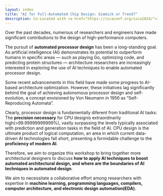 ```yaml
---
layout: index
title: "AI for Full-Automated Chip Design: Gimmick or Trend?"
description: Co-Located with <a href="https://iscaconf.org/isca2024/">ISCA 2024</a>
---
```



Over the past decades, numerous of researchers and engineers have made significant contributions to the 
design of high-performance computers.

The pursuit of **automated processor design** has been a long-standing goal. As artificial intelligence
(AI) demonstrates its potential to outperform humans in specific areas — such as playing Go, optimizing
code, and predicting protein structures — architecture researchers are increasingly interested in
exploring the use of AI techniques to enable automated processor design.

Some recent advancements in this field have made some progress to AI-based architecture optimization.
However, these initiatives lag significantly behind the goal of achieving autonomous processor design
and self-evolution, a concept envisioned by Von Neumann in 1956 as “Self-Reproducing Automata”. 

Clearly, processor design is fundamentally diferent from traditional AI tasks: The
**precision necessary** for CPU designis extraordinarily high(>99.99999999999%), vastly surpassing
the levels typically associated with prediction and generation tasks in the field of AI. CPU design 
is the ultimate product of logical computation, an area in which current data-driven AI technologies
fall short, presenting a formidable challenge to the **proficiency of modern AI**. 

Therefore, we aim to organize this workshop to bring together more architectural designers to discuss
**how to apply AI techniques to boost automated architectural design, and where are the boundaries
of AI techniques in automated design**.

We aim to necessitate a collaborative effort among researchers with expertise in **machine learning,
programming languages, compilers, computer architecture, and electronic design automation(EDA)**.

